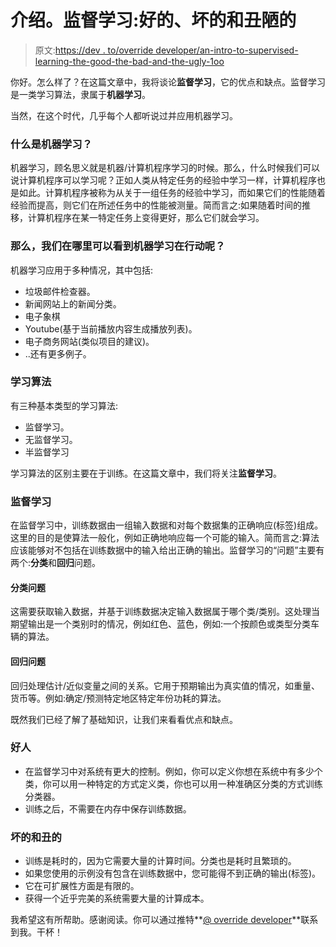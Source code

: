 # 介绍。监督学习:好的、坏的和丑陋的

> 原文:[https://dev . to/override developer/an-intro-to-supervised-learning-the-good-the-bad-and-the-ugly-1oo](https://dev.to/overrideveloper/an-intro-to-supervised-learning-the-good-the-bad-and-the-ugly-1oo)

你好。怎么样了？在这篇文章中，我将谈论**监督学习**，它的优点和缺点。监督学习是一类学习算法，隶属于**机器学习**。

当然，在这个时代，几乎每个人都听说过并应用机器学习。

### 什么是机器学习？

机器学习，顾名思义就是机器/计算机程序学习的时候。那么，什么时候我们可以说计算机程序可以学习呢？正如人类从特定任务的经验中学习一样，计算机程序也是如此。计算机程序被称为从关于一组任务的经验中学习，而如果它们的性能随着经验而提高，则它们在所述任务中的性能被测量。简而言之:如果随着时间的推移，计算机程序在某一特定任务上变得更好，那么它们就会学习。

### 那么，我们在哪里可以看到机器学习在行动呢？

机器学习应用于多种情况，其中包括:

*   垃圾邮件检查器。
*   新闻网站上的新闻分类。
*   电子象棋
*   Youtube(基于当前播放内容生成播放列表)。
*   电子商务网站(类似项目的建议)。
*   ..还有更多例子。

### 学习算法

有三种基本类型的学习算法:

*   监督学习。
*   无监督学习。
*   半监督学习

学习算法的区别主要在于训练。在这篇文章中，我们将关注**监督学习**。

### 监督学习

在监督学习中，训练数据由一组输入数据和对每个数据集的正确响应(标签)组成。这里的目的是使算法一般化，例如正确地响应每一个可能的输入。简而言之:算法应该能够对不包括在训练数据中的输入给出正确的输出。监督学习的“问题”主要有两个:**分类**和**回归**问题。

#### 分类问题

这需要获取输入数据，并基于训练数据决定输入数据属于哪个类/类别。这处理当期望输出是一个类别时的情况，例如红色、蓝色，例如:一个按颜色或类型分类车辆的算法。

#### 回归问题

回归处理估计/近似变量之间的关系。它用于预期输出为真实值的情况，如重量、货币等。例如:确定/预测特定地区特定年份功耗的算法。

既然我们已经了解了基础知识，让我们来看看优点和缺点。

### 好人

*   在监督学习中对系统有更大的控制。例如，你可以定义你想在系统中有多少个类，你可以用一种特定的方式定义类，你也可以用一种准确区分类的方式训练分类器。
*   训练之后，不需要在内存中保存训练数据。

### 坏的和丑的

*   训练是耗时的，因为它需要大量的计算时间。分类也是耗时且繁琐的。
*   如果您使用的示例没有包含在训练数据中，您可能得不到正确的输出(标签)。
*   它在可扩展性方面是有限的。
*   获得一个近乎完美的系统需要大量的计算成本。

我希望这有所帮助。感谢阅读。你可以通过推特**[@ override developer](https://dev.to/overrideveloper)**联系到我。干杯！